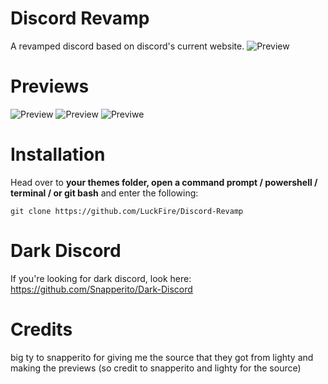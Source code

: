 # Discord Revamp
A revamped discord based on discord's current website.
![Preview](https://cdn.discordapp.com/attachments/755125985330069599/755132332041568490/unknown.png)

# Previews
![Preview](https://cdn.discordapp.com/attachments/755125985330069599/755132848553590834/unknown.png)
![Preview](https://cdn.discordapp.com/attachments/755125985330069599/755132710019661907/unknown.png)
![Previwe](https://cdn.discordapp.com/attachments/755125985330069599/755134032685039616/unknown.png)

# Installation
Head over to **your themes folder, open a command prompt / powershell / terminal / or git bash** and enter the following:

    git clone https://github.com/LuckFire/Discord-Revamp

# Dark Discord 
If you're looking for dark discord, look here: https://github.com/Snapperito/Dark-Discord

# Credits
big ty to snapperito for giving me the source that they got from lighty and making the previews (so credit to snapperito and lighty for the source) 
